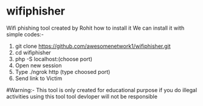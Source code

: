 # wifiphisher
Wifi phishing tool created by Rohit how to install it
We can install it with simple codes:-
1. git clone https://github.com/awesomenetwork1/wifiphisher.git
2. cd wifiphisher
3. php -S localhost:(choose port)
4. Open new session 
5. Type ./ngrok http (type choosed port) 
6. Send link to Victim

#Warning:-
This tool is only created for educational purpose if you do illegal activities using this tool tool devloper will not be responsible 

